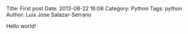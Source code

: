 Title: First post
Date: 2013-08-22 16:08
Category: Python
Tags: python
Author: Luis Jose Salazar-Serrano

Hello world!